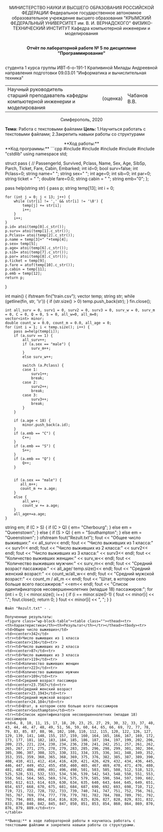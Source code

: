 <center>МИНИСТЕРСТВО НАУКИ И ВЫСШЕГО ОБРАЗОВАНИЯ РОССИЙСКОЙ ФЕДЕРАЦИИ
Федеральное государственное автономное образовательное учреждение высшего образования
"КРЫМСКИЙ ФЕДЕРАЛЬНЫЙ УНИВЕРСИТЕТ им. В. И. ВЕРНАДСКОГО"
ФИЗИКО-ТЕХНИЧЕСКИЙ ИНСТИТУТ
Кафедра компьютерной инженерии и моделирования
<br/><br/>

**Отчёт по лабораторной работе № 5
по дисциплине "Программирование"**
</center>
<br/>

<left>
студента 1 курса группы ИВТ-б-о-191-1
Крапивиной Милады Андреевной
направления подготовки 09.03.01 "Информатика и вычислительная техника"</left>

<table>
<tr><td>Научный руководитель<br/> старший преподаватель кафедры<br/> компьютерной инженерии и моделирования</td>
<td>(оценка)</td>
<td>Чабанов В.В.</td>
</tr>
</table>

<center>Симферополь, 2020</center>


**Тема:** Работа с текстовыми файлами
**Цель:**
1.Научиться работать с текстовыми файлами;
2.Закрепить навыки работы со структурами

<center>**Ход работы:**</center><left>
**Код программы:**
```cpp
#include <iostream>
#include <fstream>
#include <vector>
#include <string>
#include "cstdlib"
using namespace std;

struct pass {
// PassengerId, Survived, Pclass, Name, Sex, Age, SibSp, Parch, Ticket, Fare, Cabin, Embarked;
    int id=0;
    bool surv=false;
    int Pclass=0;
    string name=" ";
    string sex=" ";
    int age=0;
    int sib=0;
    int par=0;
    string ticket = " ";
    double fare=0.0;
    string cabin = " ";
    string  emb="0";
};

pass help(string str) {
    pass p;
    string temp[13];
    int i = 0;

    for (int j = 0; j < 13; j++) {
        while (str[i] != ',' && str[i] != '\0') {
            temp[j] += str[i];
            i++;
        }
        i++;
    }
    p.id= atoi(temp[0].c_str());
    p.surv= atoi(temp[1].c_str());
    p.Pclass= atoi(temp[2].c_str());
    p.name = temp[3]+" "+temp[4];
    p.sex= temp[5];
    p.age= atoi(temp[6].c_str());
    p.sib= atoi(temp[7].c_str());
    p.par= atoi(temp[8].c_str());
    p.ticket = temp[9];
    p.fare = atof(temp[10].c_str());
    p.cabin = temp[11];
    p.emb = temp[12];
    return p;
}

int main()
{
    ifstream fin("train.csv");
    vector <string> temp;
    string str;
    while (getline(fin, str, '\r'))
    {
        if (str.size() > 0)
            temp.push_back(str);
    }
    fin.close();
   
    int all_surv = 0, surv1 = 0, surv2 = 0, surv3 = 0, surv_w = 0, surv_m = 0, C = 0, Q = 0, S = 0, all_w=0, all_m=0;
    vector<int> minor;
    double count_w = 0.0, count_m = 0.0, all_age = 0;
    for (int i = 1; i < temp.size(); i++) {
        pass a=help(temp[i]);
        if (a.surv == 1) {
            all_surv++;
            if (a.sex == "male") {
                surv_m++;
            }
            else surv_w++;

            switch (a.Pclass) {
            case 1:
                surv1++;
                break;
            case 2:
                surv2++;
                break;
            case 3:
                surv3++;
                break;
            }
        }

        if (a.age < 18) {
            minor.push_back(a.id);
        }
        if (a.emb == "C") {
            C++;
        }
        if (a.emb == "S") {
            S++;
        }
        if (a.emb == "Q") {
            Q++;
        }


        if (a.sex == "male") {
           all_m++;
           count_m += a.age;
        }
        else {
            all_w++;
            count_w += a.age;
        }
        all_age+=a.age;
    }

   string em;
    if (C > S) {
        if (C > Q) {
          em= "Cherbourg";
        }
        else em = "Queenstown";
    }
    else
    {
        if (S > Q) {
            em = "Southampton";
        }
        else em = "Queenstown";
    }
    ofstream fout("Rezult.txt");
        fout << "Общее число выживших:" << all_surv<< endl;
        fout << "Число выживших из 1 класса:" << surv1<< endl;
        fout << "Число выживших из 2 класса:" << surv2<< endl;
        fout << "Число выживших из 3 класса:" << surv3<< endl;
        fout << "Количество выживших женщин:" << surv_w<< endl;
        fout << "Количество выживших мужчин:" << surv_m<< endl;
        fout << "Средний возраст пассажира:" << all_age/ temp.size()<< endl;
        fout << "Средний женский возраст:" << count_w/all_w<< endl;
        fout << "Средний мужской возраст:" << count_m / all_m << endl;
        fout << "Штат, в котором село больше всего пассажиров:" <<em<< endl;
        fout << "Cписок идентификаторов несовершеннолетних (младше 18) пассажиров:";
        for (int i = 0; i < minor.size(); i++) {
            if (i == minor.size()-1) {
                fout << minor[i] << ".";
                fout.close();
                return 0;
            }
            fout << minor[i] << ", ";
        }
}
```
Файл "Rezult.txt" - .

Полученные результаты:
<figure class="wp-block-table"><table class=""><thead><tr><th>Характеристика</th><th>Результат</th></tr></thead><tbody><tr>
<td>Общее число выживших</td>
<td><center>342</td>
<tr><td>Число выживших из 1 класса
<td><center>136</td><tr>
<tr><td>Число выживших из 2 класса
<td><center>87</td><tr>
<tr><td>Число выживших из 3 класса
<td><center>119</td><tr>
<tr><td>Количество выживших женщин
<td><center>223</td><tr>
<tr><td>Количество выживших мужчин
<td><center>109</td><tr>
<tr><td>Средний возраст пассажира
<td><center>23.7567</td><tr>
<tr><td>Средний женский возраст
<td><center>23.1943</td><tr>
<tr><td>Средний мужской возраст
<td><center>24.104</td><tr>
<tr><td>Штат, в котором село больше всего пассажиров
<td><center>Southampton</td><tr>
<tr><td>Cписок идентификаторов несовершеннолетних (младше 18) пассажиров
<td>6, 8, 10, 11, 15, 17, 18, 20, 23, 25, 27, 29, 30, 32, 33, 37, 40, 43, 44, 46, 47, 48, 49, 51, 56, 59, 60, 64, 65, 66, 69, 72, 77, 78, 79, 83, 85, 87, 88, 96, 102, 108, 110, 112, 115, 120, 122, 126, 127, 129, 139, 141, 148, 155, 157, 159, 160, 164, 165, 166, 167, 169, 172, 173, 177, 181, 182, 183, 184, 185, 186, 187, 194, 197, 199, 202, 206, 209, 215, 221, 224, 230, 234, 236, 238, 241, 242, 251, 257, 261, 262, 265, 267, 271, 275, 278, 279, 283, 285, 296, 298, 299, 301, 302, 304, 305, 306, 307, 308, 325, 330, 331, 334, 335, 336, 341, 348, 349, 352, 353, 355, 359, 360, 365, 368, 369, 375, 376, 382, 385, 387, 389, 390, 408, 410, 411, 412, 414, 416, 420, 421, 426, 429, 432, 434, 436, 445, 446, 447, 449, 452, 455, 458, 460, 465, 467, 469, 470, 471, 476, 480, 481, 482, 486, 490, 491, 496, 498, 501, 503, 505, 508, 512, 518, 523, 525, 528, 531, 532, 533, 534, 536, 539, 542, 543, 548, 550, 551, 553, 558, 561, 564, 565, 569, 574, 575, 579, 585, 590, 594, 597, 599, 602, 603, 612, 613, 614, 619, 630, 634, 635, 640, 643, 644, 645, 649, 651, 654, 657, 668, 670, 675, 681, 684, 687, 690, 692, 693, 698, 710, 712, 719, 721, 722, 728, 732, 733, 739, 740, 741, 747, 751, 752, 756, 761, 765, 767, 769, 774, 777, 778, 779, 781, 782, 784, 788, 789, 791, 792, 793, 794, 803, 804, 814, 816, 820, 825, 826, 827, 828, 829, 831, 832, 833, 838, 840, 842, 845, 847, 850, 851, 853, 854, 860, 864, 869, 870, 876, 879, 889.</td><tr>
</table>

**Вывод:** в ходе лабораторной работы я научилась работать с текстовыми файлами и закрепила навыки работы со структурами.

















